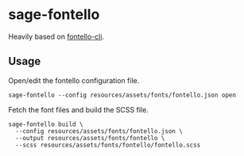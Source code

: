 # sage-fontello

Heavily based on [fontello-cli](https://github.com/paulyoung/fontello-cli).

## Usage

Open/edit the fontello configuration file.

    sage-fontello --config resources/assets/fonts/fontello.json open

Fetch the font files and build the SCSS file.

    sage-fontello build \
      --config resources/assets/fonts/fontello.json \
      --output resources/assets/fonts/fontello \
      --scss resources/assets/fonts/fontello/fontello.scss
